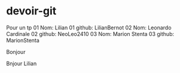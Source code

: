 # devoir-git
Pour un tp
01 Nom: Lilian
01 github: LilianBernot
02 Nom: Leonardo Cardinale
02 github: NeoLeo2410
03 Nom: Marion Stenta
03 github: MarionStenta

Bonjour

Bnjour Lilian
